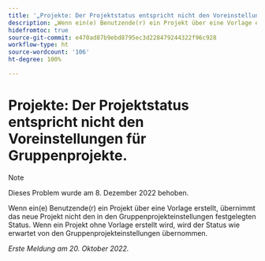 ```yaml
---
title: '„Projekte: Der Projektstatus entspricht nicht den Voreinstellungen für Gruppenprojekte.“'
description: „Wenn ein(e) Benutzende(r) ein Projekt über eine Vorlage erstellt, übernimmt das neue Projekt nicht den in den Gruppenprojekteinstellungen festgelegten Status. Wenn ein Projekt ohne Vorlage erstellt wird, wird der Status wie erwartet von den Gruppenprojekteinstellungen übernommen.“
hidefromtoc: true
source-git-commit: e470ad87b9ebd8795ec3d228479244322f96c928
workflow-type: ht
source-wordcount: '106'
ht-degree: 100%

---
```



# Projekte: Der Projektstatus entspricht nicht den Voreinstellungen für Gruppenprojekte.

>[!NOTE]
>
>Dieses Problem wurde am 8. Dezember 2022 behoben.

Wenn ein(e) Benutzende(r) ein Projekt über eine Vorlage erstellt, übernimmt das neue Projekt nicht den in den Gruppenprojekteinstellungen festgelegten Status. Wenn ein Projekt ohne Vorlage erstellt wird, wird der Status wie erwartet von den Gruppenprojekteinstellungen übernommen.

_Erste Meldung am 20. Oktober 2022._

